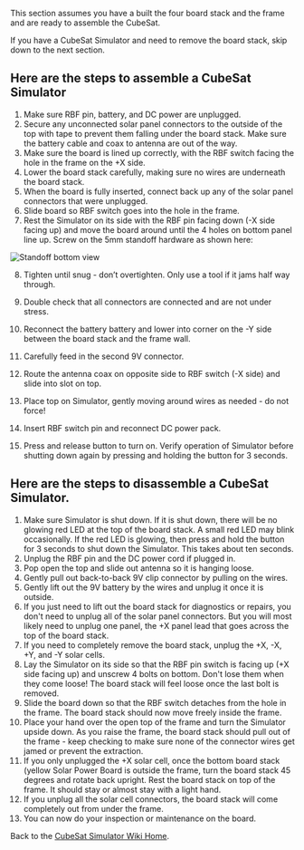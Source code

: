 This section assumes you have a built the four board stack and the frame and are ready to assemble the CubeSat.

If you have a CubeSat Simulator and need to remove the board stack, skip down to the next section.

## Here are the steps to assemble a CubeSat Simulator

1. Make sure RBF pin, battery, and DC power are unplugged. 
2. Secure any unconnected solar panel connectors to the outside of the top with tape to prevent them falling under the board stack.  Make sure the battery cable and coax to antenna are out of the way.
3. Make sure the board is lined up correctly, with the RBF switch facing the hole in the frame on the +X side.
4. Lower the board stack carefully, making sure no wires are underneath the board stack.
5. When the board is fully inserted, connect back up any of the solar panel connectors that were unplugged.
6. Slide board so RBF switch goes into the hole in the frame.
7. Rest the Simulator on its side with the RBF pin facing down (-X side facing up) and move the board around until the 4 holes on bottom panel line up.  Screw on the 5mm standoff hardware as shown here:

![Standoff bottom view](https://countingfromzero.net/amsat/standoff_bottom.jpg)

8. Tighten until snug - don’t overtighten.  Only use a tool if it jams half way through.

9. Double check that all connectors are connected and are not under stress.

10. Reconnect the battery battery and lower into corner on the -Y side between the board stack and the frame wall.

11. Carefully feed in the second 9V connector. 

12. Route the antenna coax on opposite side to RBF switch (-X side) and slide into slot on top.

13. Place top on Simulator, gently moving around wires as needed - do not force!

14. Insert RBF switch pin and reconnect DC power pack.

15. Press and release button to turn on.  Verify operation of Simulator before shutting down again by pressing and holding the button for 3 seconds.

## Here are the steps to disassemble a CubeSat Simulator.

1. Make sure Simulator is shut down. If it is shut down, there will be no glowing red LED at the top of the board stack.  A small red LED may blink occasionally.  If the red LED is glowing, then press and hold the button for 3 seconds to shut down the Simulator.  This takes about ten seconds. 
2. Unplug the RBF pin and the DC power cord if plugged in.
3. Pop open the top and slide out antenna so it is hanging loose.
4. Gently pull out back-to-back 9V clip connector by pulling on the wires.
5. Gently lift out the 9V battery by the wires and unplug it once it is outside.  
6. If you just need to lift out the board stack for diagnostics or repairs, you don't need to unplug all of the solar panel connectors.  But you will most likely need to unplug one panel, the +X panel lead that goes across the top of the board stack.
7. If you need to completely remove the board stack, unplug the +X, -X, +Y, and -Y solar cells.
8. Lay the Simulator on its side so that the RBF pin switch is facing up (+X side facing up) and unscrew 4 bolts on bottom.  Don't lose them when they come loose!  The board stack will feel loose once the last bolt is removed.
9. Slide the board down so that the RBF switch detaches from the hole in the frame. The board stack should now move freely inside the frame.
10. Place your hand over the open top of the frame and turn the Simulator upside down.  As you raise the frame, the board stack should pull out of the frame - keep checking to make sure none of the connector wires get jamed or prevent the extraction.
11. If you only unplugged the +X solar cell, once the bottom board stack (yellow Solar Power Board is outside the frame, turn the board stack 45 degrees and rotate back upright.  Rest the board stack on top of the frame.  It should stay or almost stay with a light hand.
12. If you unplug all  the solar cell connectors, the board stack will come completely out from under the frame.
13. You can now do your inspection or maintenance on the board.


Back to the [CubeSat Simulator Wiki Home](Home).